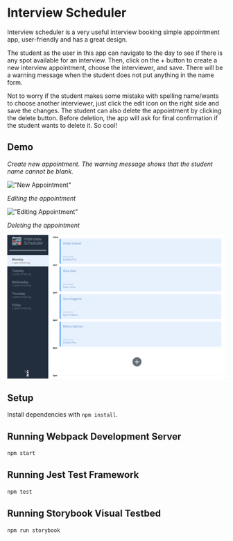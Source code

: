 # Interview Scheduler

Interview scheduler is a very useful interview booking simple appointment app, 
user-friendly and has a great design.

The student as the user in this app can navigate to the day to see if there is any spot available for an interview.
Then, click on the + button to create a new interview appointment, choose the interviewer, and save.
There will be a warning message when the student does not put anything in the name form.

Not to worry if the student makes some mistake with spelling name/wants to choose another interviewer, 
just click the edit icon on the right side and save the changes.
The student can also delete the appointment by clicking the delete button.
Before deletion, the app will ask for final confirmation if the student wants to delete it.
So cool!


## Demo

*Create new appointment. The warning message shows that the student name cannot be blank.*

!["New Appointment"](https://github.com/astarinamaulida/scheduler/blob/master/public/GIF/scheduler_new_appointment.gif?raw=true)



*Editing the appointment*

!["Editing Appointment"](https://github.com/astarinamaulida/scheduler/blob/master/public/GIF/scheduler_edit.gif?raw=true)



*Deleting the appointment*

!["Deleting Appointment"](https://github.com/astarinamaulida/scheduler/blob/master/public/GIF/scheduler_delete.gif?raw=true)


## Setup

Install dependencies with `npm install`.

## Running Webpack Development Server

```sh
npm start
```

## Running Jest Test Framework

```sh
npm test
```

## Running Storybook Visual Testbed

```sh
npm run storybook
```
